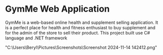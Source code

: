 # GymMe Web Application
GymMe is a web-based online health and supplement selling application. It is a perfect place for health and fitness enthusiast to buy supplement and for the admin of the store to sell their product. 
This project built use C# language and .NET framework

"C:\Users\Beryl\Pictures\Screenshots\Screenshot 2024-11-14 142412.png"
